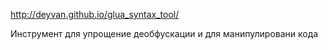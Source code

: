 http://deyvan.github.io/glua_syntax_tool/

Инструмент для упрощение деобфускации и для манипулировани кода
